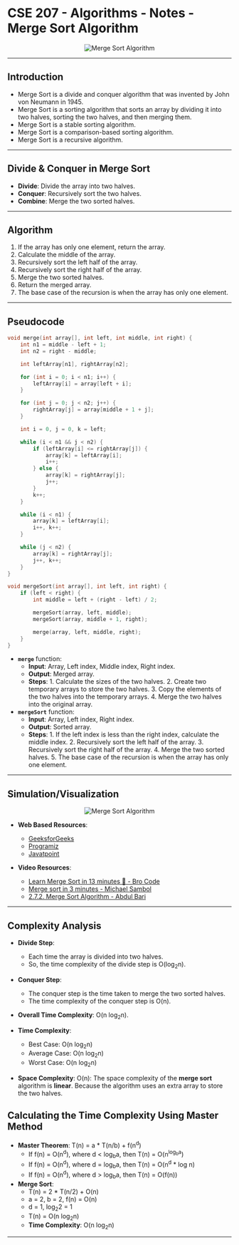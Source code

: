 # **CSE 207 - Algorithms - Notes - Merge Sort Algorithm**

<p align="center">
    <img src="https://www.lavivienpost.net/wp-content/uploads/2022/02/merge-sort-400.gif" alt="Merge Sort Algorithm"/>
</p>

---

## **Introduction**

- Merge Sort is a divide and conquer algorithm that was invented by John von Neumann in 1945.
- Merge Sort is a sorting algorithm that sorts an array by dividing it into two halves, sorting the two halves, and then merging them.
- Merge Sort is a stable sorting algorithm.
- Merge Sort is a comparison-based sorting algorithm.
- Merge Sort is a recursive algorithm.

---

## **Divide & Conquer in Merge Sort**

- **Divide**: Divide the array into two halves.
- **Conquer**: Recursively sort the two halves.
- **Combine**: Merge the two sorted halves.

---

## **Algorithm**

1. If the array has only one element, return the array.
2. Calculate the middle of the array.
3. Recursively sort the left half of the array.
4. Recursively sort the right half of the array.
5. Merge the two sorted halves.
6. Return the merged array.
7. The base case of the recursion is when the array has only one element.

---

## **Pseudocode**

```cpp
void merge(int array[], int left, int middle, int right) {
    int n1 = middle - left + 1;
    int n2 = right - middle;

    int leftArray[n1], rightArray[n2];

    for (int i = 0; i < n1; i++) {
        leftArray[i] = array[left + i];
    }

    for (int j = 0; j < n2; j++) {
        rightArray[j] = array[middle + 1 + j];
    }

    int i = 0, j = 0, k = left;

    while (i < n1 && j < n2) {
        if (leftArray[i] <= rightArray[j]) {
            array[k] = leftArray[i];
            i++;
        } else {
            array[k] = rightArray[j];
            j++;
        }
        k++;
    }

    while (i < n1) {
        array[k] = leftArray[i];
        i++, k++;
    }

    while (j < n2) {
        array[k] = rightArray[j];
        j++, k++;
    }
}

void mergeSort(int array[], int left, int right) {
    if (left < right) {
        int middle = left + (right - left) / 2;

        mergeSort(array, left, middle);
        mergeSort(array, middle + 1, right);

        merge(array, left, middle, right);
    }
}
```

- **`merge`** function:
  - **Input**: Array, Left index, Middle index, Right index.
  - **Output**: Merged array.
  - **Steps**:
        1. Calculate the sizes of the two halves.
        2. Create two temporary arrays to store the two halves.
        3. Copy the elements of the two halves into the temporary arrays.
        4. Merge the two halves into the original array.
- **`mergeSort`** function:
  - **Input**: Array, Left index, Right index.
  - **Output**: Sorted array.
  - **Steps**:
        1. If the left index is less than the right index, calculate the middle index.
        2. Recursively sort the left half of the array.
        3. Recursively sort the right half of the array.
        4. Merge the two sorted halves.
        5. The base case of the recursion is when the array has only one element.

---

## **Simulation/Visualization**

<p align="center">
    <img src="https://willrosenbaum.com/assets/img/2022f-cosc-311/merge-sort.gif" alt="Merge Sort Algorithm"/>
</p>

- **Web Based Resources**:
  - [GeeksforGeeks](https://www.geeksforgeeks.org/merge-sort/)
  - [Programiz](https://www.programiz.com/dsa/merge-sort)
  - [Javatpoint](https://www.javatpoint.com/merge-sort)

- **Video Resources**:
  - [Learn Merge Sort in 13 minutes 🔪 - Bro Code](https://www.youtube.com/watch?v=3j0SWDX4AtU)
  - [Merge sort in 3 minutes - Michael Sambol](https://www.youtube.com/watch?v=4VqmGXwpLqc)
  - [2.7.2. Merge Sort Algorithm - Abdul Bari](https://www.youtube.com/watch?v=mB5HXBb_HY8)

---

## **Complexity Analysis**

- **Divide Step**:
  - Each time the array is divided into two halves.
  - So, the time complexity of the divide step is O(log<sub>2</sub>n).
- **Conquer Step**:
  - The conquer step is the time taken to merge the two sorted halves.
  - The time complexity of the conquer step is O(n).
- **Overall Time Complexity**: O(n log<sub>2</sub>n).

- **Time Complexity**:
  - Best Case: O(n log<sub>2</sub>n)
  - Average Case: O(n log<sub>2</sub>n)
  - Worst Case: O(n log<sub>2</sub>n)
- **Space Complexity**: O(n): The space complexity of the **merge sort** algorithm is **linear**. Because the algorithm uses an extra array to store the two halves.

## **Calculating the Time Complexity Using Master Method**

- **Master Theorem**: T(n) = a * T(n/b) + f(n<sup>d</sup>)
  - If f(n) = O(n<sup>d</sup>), where d < log<sub>b</sub>a, then T(n) = O(n<sup>log<sub>b</sub>a</sup>)
  - If f(n) = O(n<sup>d</sup>), where d = log<sub>b</sub>a, then T(n) = O(n<sup>d</sup> * log n)
  - If f(n) = O(n<sup>d</sup>), where d > log<sub>b</sub>a, then T(n) = O(f(n))
- **Merge Sort**:
  - T(n) = 2 * T(n/2) + O(n)
  - a = 2, b = 2, f(n) = O(n)
  - d = 1, log<sub>2</sub>2 = 1
  - T(n) = O(n log<sub>2</sub>n)
  - **Time Complexity**: O(n log<sub>2</sub>n)

---

